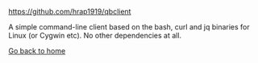 https://github.com/hrap1919/qbclient

A simple command-line client based on the bash, curl and jq binaries for Linux (or Cygwin etc). No other dependencies at all.

[Go back to home](https://github.com/qbittorrent/qBittorrent/wiki)